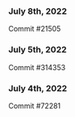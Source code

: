 ### July 8th, 2022

Commit #21505

### July 5th, 2022

Commit #314353


### July 4th, 2022

Commit #72281
